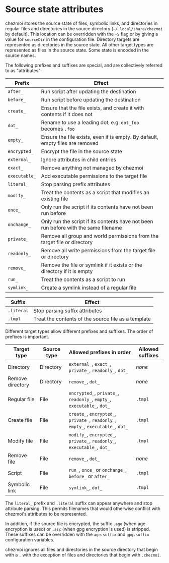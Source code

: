 # Source state attributes

chezmoi stores the source state of files, symbolic links, and directories in
regular files and directories in the source directory (`~/.local/share/chezmoi`
by default). This location can be overridden with the `-S` flag or by giving a
value for `sourceDir` in the configuration file. Directory targets are
represented as directories in the source state. All other target types are
represented as files in the source state. Some state is encoded in the source
names.

The following prefixes and suffixes are special, and are collectively referred
to as "attributes":

| Prefix        | Effect                                                                              |
| ------------- | ----------------------------------------------------------------------------------- |
| `after_`      | Run script after updating the destination                                           |
| `before_`     | Run script before updating the destination                                          |
| `create_`     | Ensure that the file exists, and create it with contents if it does not             |
| `dot_`        | Rename to use a leading dot, e.g. `dot_foo` becomes `.foo`                          |
| `empty_`      | Ensure the file exists, even if is empty. By default, empty files are removed       |
| `encrypted_`  | Encrypt the file in the source state                                                |
| `external_`   | Ignore attributes in child entries                                                  |
| `exact_`      | Remove anything not managed by chezmoi                                              |
| `executable_` | Add executable permissions to the target file                                       |
| `literal_`    | Stop parsing prefix attributes                                                      |
| `modify_`     | Treat the contents as a script that modifies an existing file                       |
| `once_`       | Only run the script if its contents have not been run before                        |
| `onchange_`   | Only run the script if its contents have not been run before with the same filename |
| `private_`    | Remove all group and world permissions from the target file or directory            |
| `readonly_`   | Remove all write permissions from the target file or directory                      |
| `remove_`     | Remove the file or symlink if it exists or the directory if it is empty             |
| `run_`        | Treat the contents as a script to run                                               |
| `symlink_`    | Create a symlink instead of a regular file                                          |

| Suffix     | Effect                                              |
| ---------- | --------------------------------------------------- |
| `.literal` | Stop parsing suffix attributes                      |
| `.tmpl`    | Treat the contents of the source file as a template |

Different target types allow different prefixes and suffixes. The order of
prefixes is important.

| Target type      | Source type | Allowed prefixes in order                                                         | Allowed suffixes |
| ---------------- | ----------- | --------------------------------------------------------------------------------- | ---------------- |
| Directory        | Directory   | `external_`, `exact_`, `private_`, `readonly_`, `dot_`                            | *none*           |
| Remove directory | Directory   | `remove_`, `dot_`                                                                 | *none*           |
| Regular file     | File        | `encrypted_`, `private_`, `readonly_`, `empty_`, `executable_`, `dot_`            | `.tmpl`          |
| Create file      | File        | `create_`, `encrypted_`, `private_`, `readonly_`, `empty_`, `executable_`, `dot_` | `.tmpl`          |
| Modify file      | File        | `modify_`, `encrypted_`, `private_`, `readonly_`, `executable_`, `dot_`           | `.tmpl`          |
| Remove file      | File        | `remove_`, `dot_`                                                                 | *none*           |
| Script           | File        | `run_`, `once_` or `onchange_`, `before_` or `after_`                             | `.tmpl`          |
| Symbolic link    | File        | `symlink_`, `dot_`                                                                | `.tmpl`          |

The `literal_` prefix and `.literal` suffix can appear anywhere and stop
attribute parsing. This permits filenames that would otherwise conflict with
chezmoi's attributes to be represented.

In addition, if the source file is encrypted, the suffix `.age` (when age
encryption is used) or `.asc` (when gpg encryption is used) is stripped. These
suffixes can be overridden with the `age.suffix` and `gpg.suffix` configuration
variables.

chezmoi ignores all files and directories in the source directory that begin
with a `.` with the exception of files and directories that begin with
`.chezmoi`.
